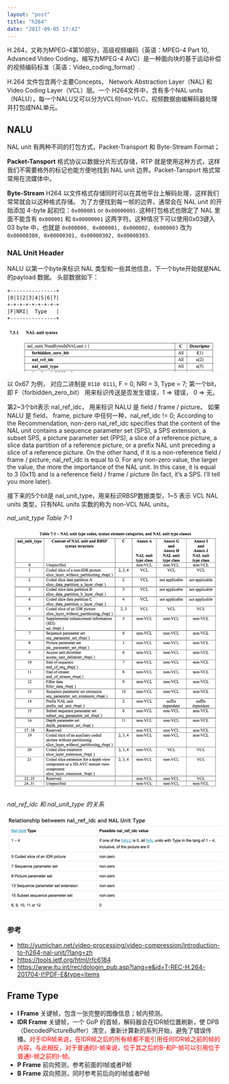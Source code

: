```yaml
---
layout: "post"
title: "h264"
date: "2017-09-05 17:42"
---
```


H.264，又称为MPEG-4第10部分，高级视频编码（英语：MPEG-4 Part 10, Advanced Video Coding，缩写为MPEG-4 AVC）是一种面向块的基于运动补偿的视频编码标准（英语：Video_coding_format）.

H.264 文件包含两个主要Concepts， Network Abstraction Layer（NAL) 和 Video Coding Layer（VCL）层。一个 H264文件中，含有多个NAL units（NALU），每一个NALU又可以分为VCL何non-VLC，视频数据由编解码器处理并打包成NAL单元。

## NALU

NAL unit 有两种不同的打包方式，Packet-Transport 和 Byte-Stream Format；

**Packet-Tansport** 格式协议以数据分片形式存储，RTP 就是使用这种方式，这样我们不需要格外的标记也能方便地找到 NAL unit 边界。Packet-Tansport 格式常常用在流媒体中。

**Byte-Stream** H264 以文件格式存储同时可以在其他平台上解码处理，这样我们常常就会以这种格式存储。
为了方便找到每一帧的边界，通常会在 NAL unit 的开始添加 4-byte 起初位：``0x000001``
or ``0x00000001``. 这种打包格式也限定了 NAL 里面不能含有 ``0x000001``
和 ``0x00000001`` 这两字符。这种情况下可以使用0x03键入03 byte 中，也就是
``0x000000, 0x000001, 0x000002, 0x000003`` 改为``0x00000300, 0x00000301, 0x00000302, 0x00000303``.

### NAL Unit Header

NALU 以第一个byte来标识 NAL 类型和一些其他信息，下一个byte开始就是NAL 的payload 数据。
头部数据如下：

```
+---------------+
|0|1|2|3|4|5|6|7|
+-+-+-+-+-+-+-+-+
|F|NRI|  Type   |
+---------------+
```

![](/images/2017-09-05-h264-ed034.png)

以 0x67 为例， 对应二进制是 ``0110 0111``, F = 0, NRI = 3, Type = 7; 第一个bit，即 F（forbidden_zero_bit）
用来标识传送是否发生错误，1 => 错误， 0 => 无。

第2~3个bit表示 nal_ref_idc， 用来标识 NALU 是 field / frame / picture。 如果NALU 是 field，
frame, picture 中任何一种，nal_ref_idc != 0; According to the Recommendation, non-zero nal_ref_idc specifies that the content of the NAL unit contains a sequence parameter set (SPS), a SPS extension, a subset SPS, a picture parameter set (PPS), a slice of a reference picture, a slice data partition of a reference picture, or a prefix NAL unit preceding a slice of a reference picture. On the other hand, if it is a non-reference field / frame / picture, nal_ref_idc is equal to 0. For any non-zero value, the larger the value, the more the importance of the NAL unit. In this case, it is equal to 3 (0x11) and is a reference field / frame / picture (In fact, it’s a SPS. I’ll tell you more later).

接下来的5个bit是 nal_unit_type，用来标识RBSP数据类型，1~5 表示 VCL NAL units 类型，只有NAL units 实数的称为 non-VCL NAL units。

*nal_unit_type Table 7-1*

![nal_unit_type-table-7-1](/images/nal_unit_type-table-7-1.png)

*nal_ref_idc 和 nal_unit_type 的关系*

![relation-nal_ref_idc-nal_unit_type](/images/relation-nal_ref_idc-nal_unit_type.png)

### 参考

- <a href="http://yumichan.net/video-processing/video-compression/introduction-to-h264-nal-unit/?lang=zh">http://yumichan.net/video-processing/video-compression/introduction-to-h264-nal-unit/?lang=zh</a>
- <a href="https://tools.ietf.org/html/rfc6184">https://tools.ietf.org/html/rfc6184</a>
- <a href="https://www.itu.int/rec/dologin_pub.asp?lang=e&id=T-REC-H.264-201704-I!!PDF-E&type=items">https://www.itu.int/rec/dologin_pub.asp?lang=e&id=T-REC-H.264-201704-I!!PDF-E&type=items</a>

## Frame Type

- **I Frame**  关键帧，包含一张完整的图像信息；帧内预测。
- **IDR Frame**  关键帧，一个 GoP 的首帧，解码器会在IDR帧位置刷新，使 DPB （DecodedPictureBuffer）清空，重新计算新的系列开始，避免了错误传播。<span style="color: red">对于IDR帧来说，在IDR帧之后的所有帧都不能引用任何IDR帧之前的帧的内容，与此相反，对于普通的I-帧来说，位于其之后的B-和P-帧可以引用位于普通I-帧之前的I-帧。</span>
- **P Frame** 前向预测，参考前面的I帧或者P帧
- **B Frame** 双向预测，同时参考前后向的I帧或者P帧
